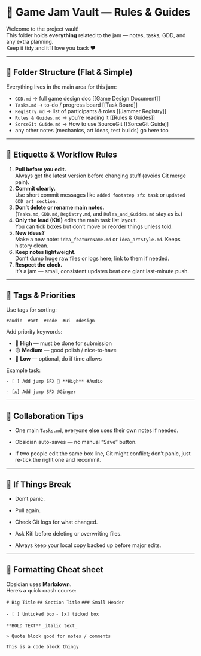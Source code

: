 # 📜 Game Jam Vault — Rules & Guides

Welcome to the project vault!  
This folder holds **everything** related to the jam — notes, tasks, GDD, and any extra planning.  
Keep it tidy and it’ll love you back ❤️

---
## 🧱 Folder Structure (Flat & Simple)
Everything lives in the main area for this jam:
- `GDD.md` → full game design doc  [[Game Design Document]]
- `Tasks.md` → to-do / progress board  [[Task Board]]
- `Registry.md` → list of participants & roles  [[Jammer Registry]]
- `Rules & Guides.md` → you’re reading it  [[Rules & Guides]]
- `SorceGit Guide.md` → How to use SourceGit [[SorceGit Guide]]
- any other notes (mechanics, art ideas, test builds) go here too  

---
## 🧍 Etiquette & Workflow Rules
1. **Pull before you edit.**  
   Always get the latest version before changing stuff (avoids Git merge pain).
2. **Commit clearly.**  
   Use short commit messages like `added footstep sfx task` or `updated GDD art section`.
3. **Don’t delete or rename main notes.**  
   (`Tasks.md`, `GDD.md`, `Registry.md`, and `Rules_and_Guides.md` stay as is.)
4. **Only the lead (Kiti)** edits the main task list layout.  
   You can tick boxes but don’t move or reorder things unless told.
5. **New ideas?**  
   Make a new note: `idea_featureName.md` or `idea_artStyle.md`. Keeps history clean.
6. **Keep notes lightweight.**  
   Don’t dump huge raw files or logs here; link to them if needed.
7. **Respect the clock.**  
   It’s a jam — small, consistent updates beat one giant last-minute push.

---
## 🧠 Tags & Priorities

Use tags for sorting:

`#audio  #art  #code  #ui  #design`

Add priority keywords:

- 🔺 **High** — must be done for submission
- 🟡 **Medium** — good polish / nice-to-have
- 🔵 **Low** — optional, do if time allows

Example task:

`- [ ] Add jump SFX 🔺 **High** #Audio`

`- [x] Add jump SFX @Ginger`

---
## 🧩 Collaboration Tips

- One main `Tasks.md`, everyone else uses their own notes if needed.

- Obsidian auto-saves — no manual “Save” button.

- If two people edit the same box line, Git might conflict; don’t panic, just re-tick the right one and recommit.

---
## 🐛 If Things Break

- Don’t panic.
    
- Pull again.
    
- Check Git logs for what changed.
    
- Ask Kiti before deleting or overwriting files.
    
- Always keep your local copy backed up before major edits.

---
## 🧾 Formatting Cheat sheet
Obsidian uses **Markdown**.  
Here’s a quick crash course:

`# Big Title`
`## Section Title`
`### Small Header`

`- [ ] Unticked box`
`- [x] ticked box`

`**BOLD TEXT**`
`_italic text_`

`> Quote block good for notes / comments`

```
This is a code block thingy
```
